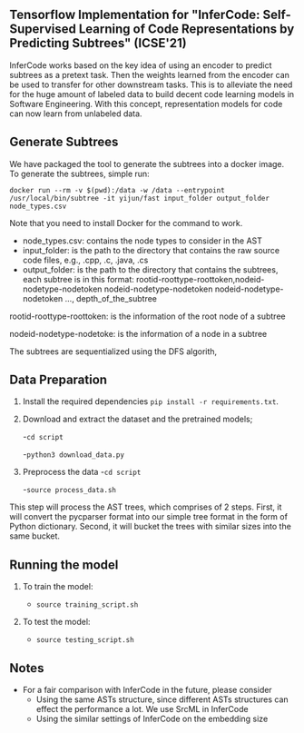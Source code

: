 ## Tensorflow Implementation for "InferCode: Self-Supervised Learning of Code Representations by Predicting Subtrees" (ICSE'21)

InferCode works based on the key idea of using an encoder to predict subtrees as a pretext task. Then the weights learned from the encoder can be used to transfer for other downstream tasks. This is to alleviate the need for the huge amount of labeled data to build decent code learning models in Software Engineering. With this concept,  representation models for code can now learn from unlabeled data. 

## Generate Subtrees
We have packaged the tool to generate the subtrees into a docker image. To generate the subtrees, simple run:

```docker run --rm -v $(pwd):/data -w /data --entrypoint /usr/local/bin/subtree -it yijun/fast input_folder output_folder node_types.csv```

Note that you need to install Docker for the command to work.
- node_types.csv: contains the node types to consider in the AST
- input_folder: is the path to the directory that contains the raw source code files, e.g., .cpp, .c, .java, .cs
- output_folder: is the path to the directory that contains the subtrees, each subtree is in this format:
rootid-roottype-roottoken,nodeid-nodetype-nodetoken nodeid-nodetype-nodetoken nodeid-nodetype-nodetoken ..., depth_of_the_subtree

rootid-roottype-roottoken: is the information of the root node of a subtree

nodeid-nodetype-nodetoke: is the information of a node in a subtree

The subtrees are sequentialized using the DFS algorith,



## Data Preparation

1. Install the required dependencies ```pip install -r requirements.txt```.

2. Download and extract the dataset and the pretrained models;

    -```cd script```

    -```python3 download_data.py```


3. Preprocess the data
    -```cd script```
    
    -```source process_data.sh```

This step will process the AST trees, which comprises of 2 steps. First, it will convert the pycparser format into our simple tree format in the form of Python dictionary. Second, it will bucket the trees with similar sizes into the same bucket.



## Running the model

1. To train the model:
    - ```source training_script.sh```
    
2. To test the model:
    - ```source testing_script.sh```
  

## Notes
- For a fair comparison with InferCode in the future, please consider
  + Using the same ASTs structure, since different ASTs structures can effect the performance a lot. We use SrcML in InferCode
  + Using the similar settings of InferCode on the embedding size
